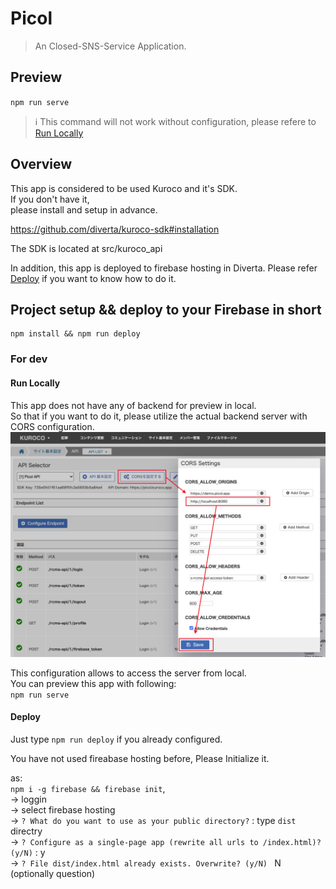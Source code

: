 # Picol

> An Closed-SNS-Service Application.

## Preview

`npm run serve`  

> :information_source: This command will not work without configuration, please refere to [Run Locally]

## Overview

This app is considered to be used Kuroco and it's SDK.  
If you don't have it,  
please install and setup in advance.  

https://github.com/diverta/kuroco-sdk#installation

The SDK is located at src/kuroco_api

In addition, this app is deployed to firebase hosting in Diverta.
Please refer [Deploy] if you want to know how to do it.

## Project setup && deploy to your Firebase in short

```
npm install && npm run deploy
```

### For dev

#### Run Locally

This app does not have any of backend for preview in local.  
So that if you want to do it, please utilize the actual backend server with CORS configuration.  
![cors_config]

This configuration allows to access the server from local.  
You can preview this app with following:  
`npm run serve`

#### Deploy

Just type `npm run deploy` if you already configured.

You have not used fireabase hosting before,
Please Initialize it.  

as:   
`npm i -g firebase && firebase init`,  
-> loggin  
-> select firebase hosting  
-> `? What do you want to use as your public directory?` : type `dist` directry  
-> `? Configure as a single-page app (rewrite all urls to /index.html)? (y/N)` : y  
-> `? File dist/index.html already exists. Overwrite? (y/N) ` N (optionally question)

[cors_config]: ./etc/cors_config.png
[Deploy]: #Deploy
[Run Locally]: #Run-Locally
